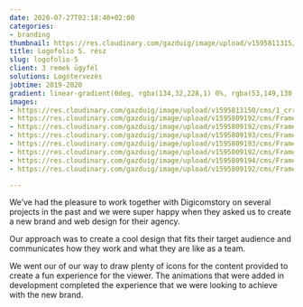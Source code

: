 ```yaml
---
date: 2020-07-27T02:18:40+02:00
categories:
- branding
thumbnail: https://res.cloudinary.com/gazduig/image/upload/v1595811315/cms/megint_kdxklw.png
title: Logofolio 5. rész
slug: logofolio-5
client: 3 remek ügyfél
solutions: Logótervezés
jobtime: 2019-2020
gradient: linear-gradient(0deg, rgba(134,32,228,1) 0%, rgba(53,149,130,0) 45%)
images:
- https://res.cloudinary.com/gazduig/image/upload/v1595813150/cms/1_crrmyn.jpg
- https://res.cloudinary.com/gazduig/image/upload/v1595809192/cms/Frame_74_ulatew.webp
- https://res.cloudinary.com/gazduig/image/upload/v1595809192/cms/Frame_62_hns9my.webp
- https://res.cloudinary.com/gazduig/image/upload/v1595809193/cms/Frame_59_hlbfik.webp
- https://res.cloudinary.com/gazduig/image/upload/v1595809193/cms/Frame_72_sbim0v.webp
- https://res.cloudinary.com/gazduig/image/upload/v1595809192/cms/Frame_71_xhebcp.webp
- https://res.cloudinary.com/gazduig/image/upload/v1595809194/cms/Frame_60_rilpzi.webp
- https://res.cloudinary.com/gazduig/image/upload/v1595809192/cms/Frame_58_snxh6e.webp

---
```

We’ve had the pleasure to work together with Digicomstory on several projects in the past and we were super happy when they asked us to create a new brand and web design for their agency.

Our approach was to create a cool design that fits their target audience and communicates how they work and what they are like as a team.

We went our of our way to draw plenty of icons for the content provided to create a fun experience for the viewer. The animations that were added in development completed the experience that we were looking to achieve with the new brand.